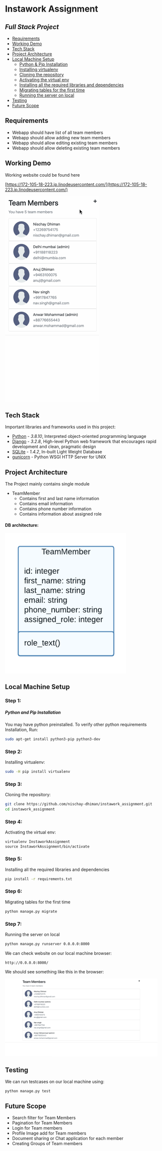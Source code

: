 # Instawork Assignment
## _Full Stack Project_


- [Requirements](#requirements)
- [Working Demo](#wokring-demo)
- [Tech Stack](#tech-stack)
- [Project Architecture](#project-architecture)
- [Local Machine Setup](#local-machine-setup)
    - [Python & Pip Installation](#local-machine-setup)
    - [Installing virtualenv](#local-machine-setup)
    - [Cloning the repository](#local-machine-setup)
    - [Activating the virtual env](#local-machine-setup)
    - [Installing all the required libraries and dependencies](#local-machine-setup)
    - [Migrating tables for the first time](#local-machine-setup)
    - [Running the server on local](local-machine-setup)
- [Testing](#testing)
- [Future Scope](#future-scope)

## Requirements
- Webapp should have list of all team members 
- Webapp should allow adding new team members
- Webapp should allow editing existing team members
- Webapp should allow deleting existing team members

## Working Demo
Working website could be found here 

[https://172-105-18-223.ip.linodeusercontent.com/](https://172-105-18-223.ip.linodeusercontent.com/)

![project_working](assets/instawork-demo.gif)

## Tech Stack

Important libraries and frameworks used in this project:

- [Python](https://www.python.org/) - _3.8.10_, Interpreted object-oriented programming language
- [Django](https://www.djangoproject.com/) - _3.2.8_, High-level Python web framework that encourages rapid development and clean, pragmatic design
- [SQLite](https://www.sqlite.org/index.html) - _1.4.2_, In-built Light Weight Database
- [gunicorn](https://gunicorn.org/) - Python WSGI HTTP Server for UNIX

## Project Architecture

The Project mainly contains single module
- TeamMember
    - Contains first and last name information
    - Contains email information
    - Contains phone number information
    - Contains information about assigned role

#### DB architecture:
<img src="assets/db-diagram.png" alt="drawing" width="400"/>
    

## Local Machine Setup

### Step 1:
##### Python and Pip Installation

You may have python preinstalled. To verify other python requirements Installation, Run:
```sh
sudo apt-get install python3-pip python3-dev
```

### Step 2:
Installing virtualenv:
```sh
sudo -H pip install virtualenv
```

### Step 3:
Cloning the repository:
```sh
git clone https://github.com/nischay-dhiman/instawork_assignment.git
cd instawork_assignment
```

### Step 4:
Activating the virtual env:
```shell
virtualenv InstaworkAssignment
source InstaworkAssignment/bin/activate
```

### Step 5:
Installing all the required libraries and dependencies
```sh
pip install -r requirements.txt
```

### Step 6:
Migrating tables for the first time
```sh
python manage.py migrate
```

### Step 7:
Running the server on local
```sh
python manage.py runserver 0.0.0.0:8000
```
We can check website on our local machine browser:
```
http://0.0.0.0:8000/
```
We should see something like this in the browser:

![image logo](assets/local-output.png)

## Testing

We can run testcases on our local machine using:
```
python manage.py test
```

## Future Scope
- Search filter for Team Members
- Pagination for Team Members
- Login for Team members
- Profile Image add for Team members
- Document sharing or Chat application for each member
- Creating Groups of Team members
